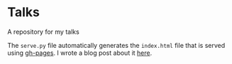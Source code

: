 Talks
=====

A repository for my talks

The `serve.py` file automatically generates the `index.html` file that is served using [gh-pages](https://pages.github.com/).
I wrote a blog post about it [here](http://drvinceknight.github.io/unpeudemath/code/2014/07/19/Using-Python-and-Github-pages-to-distribute-my-conference-talks/).
